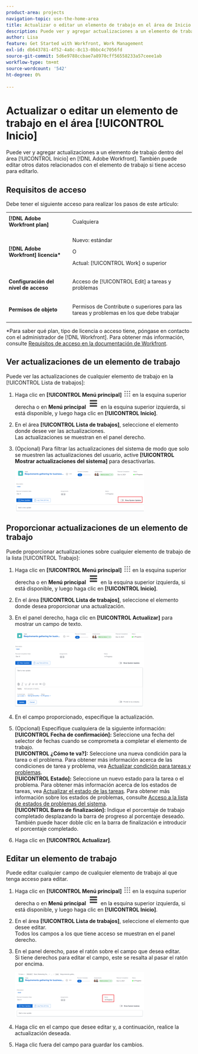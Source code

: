 ```yaml
---
product-area: projects
navigation-topic: use-the-home-area
title: Actualizar o editar un elemento de trabajo en el área de Inicio
description: Puede ver y agregar actualizaciones a un elemento de trabajo dentro del área [!UICONTROL Inicio] en Adobe Workfront. También puede editar otros datos relacionados con el elemento de trabajo si tiene acceso para editarlo.
author: Lisa
feature: Get Started with Workfront, Work Management
exl-id: db643781-4f52-4a8c-8c13-0bbc4c7056fd
source-git-commit: 5d6e9788ccbae7a8970cff56558233a57ceee1ab
workflow-type: tm+mt
source-wordcount: '542'
ht-degree: 0%

---
```


# Actualizar o editar un elemento de trabajo en el área [!UICONTROL Inicio]

<!--Audited: April 2024-->

Puede ver y agregar actualizaciones a un elemento de trabajo dentro del área [!UICONTROL Inicio] en [!DNL Adobe Workfront]. También puede editar otros datos relacionados con el elemento de trabajo si tiene acceso para editarlo.

## Requisitos de acceso

Debe tener el siguiente acceso para realizar los pasos de este artículo:

<table style="table-layout:auto"> 
 <col> 
 </col> 
 <col> 
 </col> 
 <tbody> 
  <tr> 
   <td role="rowheader"><strong>[!DNL Adobe Workfront plan]</strong></td> 
   <td> <p>Cualquiera</p> </td> 
  </tr> 
  <tr> 
   <td role="rowheader"><strong>[!DNL Adobe Workfront] licencia*</strong></td> 
   <td> <p>Nuevo: estándar</p>
   O

<p>Actual: [!UICONTROL Work] o superior</p> </td> 
  </tr> 
  <tr> 
   <td role="rowheader"><strong>Configuración del nivel de acceso</strong></td> 
   <td> <p>Acceso de [!UICONTROL Edit] a tareas y problemas</p> </td> 
  </tr> 
  <tr> 
   <td role="rowheader"><strong>Permisos de objeto</strong></td> 
   <td> <p>Permisos de Contribute o superiores para las tareas y problemas en los que debe trabajar</p> </td> 
  </tr> 
 </tbody> 
</table>

*Para saber qué plan, tipo de licencia o acceso tiene, póngase en contacto con el administrador de [!DNL Workfront]. Para obtener más información, consulte [Requisitos de acceso en la documentación de Workfront](/help/quicksilver/administration-and-setup/add-users/access-levels-and-object-permissions/access-level-requirements-in-documentation.md).

## Ver actualizaciones de un elemento de trabajo

Puede ver las actualizaciones de cualquier elemento de trabajo en la [!UICONTROL Lista de trabajos]:

1. Haga clic en **[!UICONTROL Menú principal]** ![](assets/main-menu-icon.png) en la esquina superior derecha o en **Menú principal** ![](assets/lines-main-menu.png) en la esquina superior izquierda, si está disponible, y luego haga clic en **[!UICONTROL Inicio]**.
1. En el área **[!UICONTROL Lista de trabajos]**, seleccione el elemento donde desee ver las actualizaciones.\
   Las actualizaciones se muestran en el panel derecho.

1. (Opcional) Para filtrar las actualizaciones del sistema de modo que solo se muestren las actualizaciones del usuario, active **[!UICONTROL Mostrar actualizaciones del sistema]** para desactivarlas.

   ![](assets/show-system-updates-home-350x114.png)

## Proporcionar actualizaciones de un elemento de trabajo

Puede proporcionar actualizaciones sobre cualquier elemento de trabajo de la lista [!UICONTROL Trabajo]:

1. Haga clic en **[!UICONTROL Menú principal]** ![](assets/main-menu-icon.png) en la esquina superior derecha o en **Menú principal** ![](assets/lines-main-menu.png) en la esquina superior izquierda, si está disponible, y luego haga clic en **[!UICONTROL Inicio]**.
1. En el área **[!UICONTROL Lista de trabajos]**, seleccione el elemento donde desea proporcionar una actualización.
1. En el panel derecho, haga clic en **[!UICONTROL Actualizar]** para mostrar un campo de texto.

   ![](assets/make-an-update-box-expanded-home-nwe-350x204.png)

1. En el campo proporcionado, especifique la actualización.
1. (Opcional) Especifique cualquiera de la siguiente información:\
   **[!UICONTROL Fecha de confirmación]:** Seleccione una fecha del selector de fechas cuando se comprometa a completar el elemento de trabajo.\
   **[!UICONTROL ¿Cómo te va?]:** Seleccione una nueva condición para la tarea o el problema. Para obtener más información acerca de las condiciones de tarea y problema, vea [Actualizar condición para tareas y problemas](../../../manage-work/projects/updating-work-in-a-project/update-condition-for-tasks-and-issues.md).\
   **[!UICONTROL Estado]:** Seleccione un nuevo estado para la tarea o el problema. Para obtener más información acerca de los estados de tareas, vea [Actualizar el estado de las tareas](../../../manage-work/projects/updating-work-in-a-project/update-task-status.md). Para obtener más información sobre los estados de problemas, consulte [Acceso a la lista de estados de problemas del sistema](../../../administration-and-setup/customize-workfront/creating-custom-status-and-priority-labels/issue-statuses.md).\
   **[!UICONTROL Barra de finalización]:** Indique el porcentaje de trabajo completado desplazando la barra de progreso al porcentaje deseado. También puede hacer doble clic en la barra de finalización e introducir el porcentaje completado.

1. Haga clic en **[!UICONTROL Actualizar]**.

## Editar un elemento de trabajo

Puede editar cualquier campo de cualquier elemento de trabajo al que tenga acceso para editar.

1. Haga clic en **[!UICONTROL Menú principal]** ![](assets/main-menu-icon.png) en la esquina superior derecha o en **Menú principal** ![](assets/lines-main-menu.png) en la esquina superior izquierda, si está disponible, y luego haga clic en **[!UICONTROL Inicio]**.
1. En el área **[!UICONTROL Lista de trabajos]**, seleccione el elemento que desee editar.\
   Todos los campos a los que tiene acceso se muestran en el panel derecho.

1. En el panel derecho, pase el ratón sobre el campo que desea editar.\
   Si tiene derechos para editar el campo, este se resalta al pasar el ratón por encima.

   ![](assets/home-350x123.png)

1. Haga clic en el campo que desee editar y, a continuación, realice la actualización deseada.
1. Haga clic fuera del campo para guardar los cambios.
